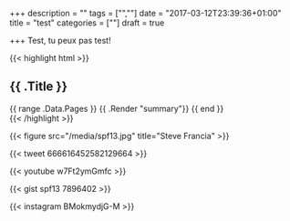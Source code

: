 +++
description = ""
tags = ["",""]
date = "2017-03-12T23:39:36+01:00"
title = "test"
categories = [""]
draft = true

+++
Test, tu peux pas test!

{{< highlight html >}}
<section id="main">
  <div>
   <h1 id="title">{{ .Title }}</h1>
    {{ range .Data.Pages }}
        {{ .Render "summary"}}
    {{ end }}
  </div>
</section>
{{< /highlight >}}

{{< figure src="/media/spf13.jpg" title="Steve Francia" >}}

{{< tweet 666616452582129664 >}}

{{< youtube w7Ft2ymGmfc >}}

{{< gist spf13 7896402 >}}

{{< instagram BMokmydjG-M >}}

